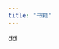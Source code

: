 ```yaml
---
title: "书籍"
---
```

<script src="https://cdnjs.cloudflare.com/ajax/libs/jszip/3.1.5/jszip.min.js"></script>
<script src="https://cdn.jsdelivr.net/npm/epubjs/dist/epub.min.js"></script>

<style>

.folder {
    display:flex;
    flex-direction: column;
    text-align: center;
}

.folder .fa-solid{
	font-size: 128px;
	color:#3498db
}

.books {
    display:flex;
    flex-direction: column;
    text-align: center;
}

.books .fa-solid{
	font-size: 128px;
	color:#1abc9c;
	margin-bottom:10px;
}




</style>

<script type="text/babel">
const SERVER = "http://95.163.203.164/:8888"
class Book extends React.Component {
 constructor(props) {
     super(props);
     this.state = {
         folder:[],
	 currentFolder:"",
	 books:[]
        };
    }

    componentDidMount(){
	fetch(`${SERVER}/data`).then(d=>d.json()).then(d=>{
		this.setState({folder:d.children})
	})
    }

    renderPDF(f){
	return <a href={`${SERVER}/${f.relativePath}`} className="books">
					<i class="fa-solid fa-file-pdf"></i>
					<span >{f.name}</span>
           			       </a>
    }

    openEpub(f){
	var path = `${SERVER}/${f.relativePath}`
	var book = ePub(path);
	book.open(path)
	var rendition = book.renderTo("root",{
	restore: true,
	width: '100%',
	height: "100%",
	method: 'default'
});
        rendition.display();
	// var rendition = book.renderTo("root",{ method: "default", width: "100%", height: "100%" });
	// var displayed = rendition.display();
    }

    renderEpub(f){
	return <div onClick={()=>this.openEpub(f)} className="books">
					<i class="fa-solid fa-file-lines"></i>
					<span >{f.name}</span>
           			       </div>
    }

    renderBookList(){
		let {books} = this.state
        return <div className="program">
		{
			books.filter(f=>!f.name.startsWith(".")).map(f=>{
				return this.renderPDF(f)	
			// return f.name.endsWith(".pdf")?this.renderPDF(f):this.renderEpub(f)
			})
		}
	</div>	
    }

    onChooseFolder(name){
        let {folder} = this.state	
	let f = folder.find(f=>f.name==name)
	this.setState({books:f.children,currentFolder:name})	
    }

    renderFolder(){
	let {folder} = this.state
        return <div className="program">
		{
			folder.filter(f=>!f.name.startsWith(".")).map(f=>{
				return <div className="folder"  onClick={()=>this.onChooseFolder(f.name)}>
					<i className="fa-solid fa-folder icon"></i>
					<span>{f.name}</span>
           			       </div>
			})
		}
	</div>
    }

    render() {
	let {currentFolder} = this.state
	if(currentFolder){
		return this.renderBookList()
	}else{
		return this.renderFolder()
	}
    }
}
ReactDOM.render(
    <Book />,
    document.getElementById('root')
);
</script>

<div id="root">dd</div>
